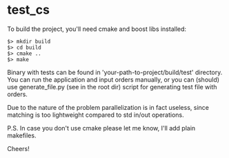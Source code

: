 # test_cs

To build the project, you'll need cmake and boost libs installed:

```
$> mkdir build
$> cd build
$> cmake ..
$> make
```

Binary with tests can be found in 'your-path-to-project/build/test' directory.
You can run the application and input orders manually, or you can (should) 
use generate_file.py (see in the root dir) script for generating test file with orders.

Due to the nature of the problem parallelization is in fact useless, since matching is too 
lightweight compared to std in/out operations.

P.S. In case you don't use cmake please let me know, I'll add plain makefiles. 

Cheers!
